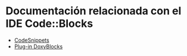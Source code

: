 # Documentación relacionada con el IDE Code::Blocks #

  * [CodeSnippets](CodeSnippets.md)
  * [Plug-in DoxyBlocks](DoxyBlocksPlugin.md)